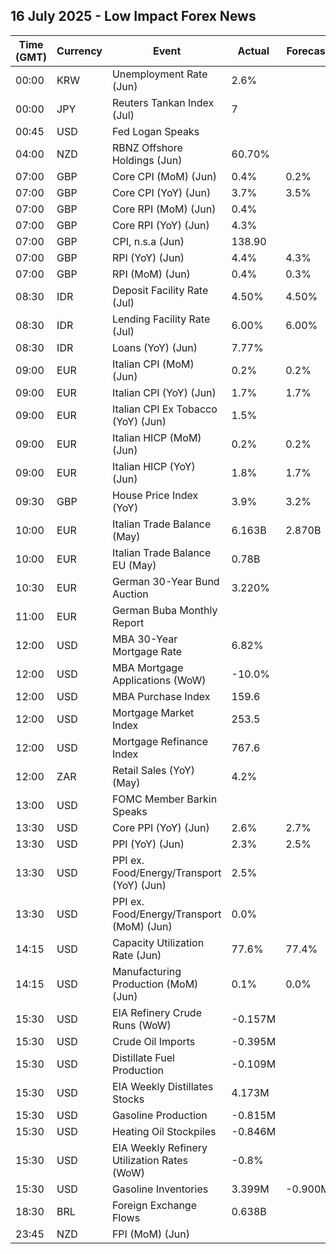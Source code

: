 ## 16 July 2025 - Low Impact Forex News

| Time (GMT) | Currency | Event | Actual | Forecast | Previous |
|------|----------|-------|--------|----------|----------|
| 00:00 | KRW | Unemployment Rate (Jun) | 2.6% |  | 2.7% |
| 00:00 | JPY | Reuters Tankan Index (Jul) | 7 |  | 6 |
| 00:45 | USD | Fed Logan Speaks |  |  |  |
| 04:00 | NZD | RBNZ Offshore Holdings (Jun) | 60.70% |  | 59.70% |
| 07:00 | GBP | Core CPI (MoM) (Jun) | 0.4% | 0.2% | 0.2% |
| 07:00 | GBP | Core CPI (YoY) (Jun) | 3.7% | 3.5% | 3.5% |
| 07:00 | GBP | Core RPI (MoM) (Jun) | 0.4% |  | 0.2% |
| 07:00 | GBP | Core RPI (YoY) (Jun) | 4.3% |  | 4.1% |
| 07:00 | GBP | CPI, n.s.a (Jun) | 138.90 |  | 138.40 |
| 07:00 | GBP | RPI (YoY) (Jun) | 4.4% | 4.3% | 4.3% |
| 07:00 | GBP | RPI (MoM) (Jun) | 0.4% | 0.3% | 0.2% |
| 08:30 | IDR | Deposit Facility Rate (Jul) | 4.50% | 4.50% | 4.75% |
| 08:30 | IDR | Lending Facility Rate (Jul) | 6.00% | 6.00% | 6.25% |
| 08:30 | IDR | Loans (YoY) (Jun) | 7.77% |  | 8.43% |
| 09:00 | EUR | Italian CPI (MoM) (Jun) | 0.2% | 0.2% | -0.1% |
| 09:00 | EUR | Italian CPI (YoY) (Jun) | 1.7% | 1.7% | 1.6% |
| 09:00 | EUR | Italian CPI Ex Tobacco (YoY) (Jun) | 1.5% |  | 1.4% |
| 09:00 | EUR | Italian HICP (MoM) (Jun) | 0.2% | 0.2% | -0.1% |
| 09:00 | EUR | Italian HICP (YoY) (Jun) | 1.8% | 1.7% | 1.7% |
| 09:30 | GBP | House Price Index (YoY) | 3.9% | 3.2% | 3.5% |
| 10:00 | EUR | Italian Trade Balance (May) | 6.163B | 2.870B | 2.448B |
| 10:00 | EUR | Italian Trade Balance EU (May) | 0.78B |  | 0.13B |
| 10:30 | EUR | German 30-Year Bund Auction | 3.220% |  | 2.990% |
| 11:00 | EUR | German Buba Monthly Report |  |  |  |
| 12:00 | USD | MBA 30-Year Mortgage Rate | 6.82% |  | 6.77% |
| 12:00 | USD | MBA Mortgage Applications (WoW) | -10.0% |  | 9.4% |
| 12:00 | USD | MBA Purchase Index | 159.6 |  | 180.9 |
| 12:00 | USD | Mortgage Market Index | 253.5 |  | 281.6 |
| 12:00 | USD | Mortgage Refinance Index | 767.6 |  | 829.3 |
| 12:00 | ZAR | Retail Sales (YoY) (May) | 4.2% |  | 5.2% |
| 13:00 | USD | FOMC Member Barkin Speaks |  |  |  |
| 13:30 | USD | Core PPI (YoY) (Jun) | 2.6% | 2.7% | 3.2% |
| 13:30 | USD | PPI (YoY) (Jun) | 2.3% | 2.5% | 2.7% |
| 13:30 | USD | PPI ex. Food/Energy/Transport (YoY) (Jun) | 2.5% |  | 2.8% |
| 13:30 | USD | PPI ex. Food/Energy/Transport (MoM) (Jun) | 0.0% |  | 0.1% |
| 14:15 | USD | Capacity Utilization Rate (Jun) | 77.6% | 77.4% | 77.5% |
| 14:15 | USD | Manufacturing Production (MoM) (Jun) | 0.1% | 0.0% | 0.3% |
| 15:30 | USD | EIA Refinery Crude Runs (WoW) | -0.157M |  | -0.099M |
| 15:30 | USD | Crude Oil Imports | -0.395M |  | -1.358M |
| 15:30 | USD | Distillate Fuel Production | -0.109M |  | 0.059M |
| 15:30 | USD | EIA Weekly Distillates Stocks | 4.173M |  | -0.825M |
| 15:30 | USD | Gasoline Production | -0.815M |  | 0.278M |
| 15:30 | USD | Heating Oil Stockpiles | -0.846M |  | 0.603M |
| 15:30 | USD | EIA Weekly Refinery Utilization Rates (WoW) | -0.8% |  | -0.2% |
| 15:30 | USD | Gasoline Inventories | 3.399M | -0.900M | -2.658M |
| 18:30 | BRL | Foreign Exchange Flows | 0.638B |  | -2.148B |
| 23:45 | NZD | FPI (MoM) (Jun) |  |  | 0.5% |
